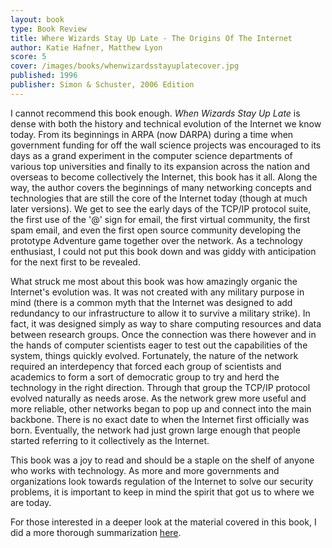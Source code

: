 ```yaml
---
layout: book
type: Book Review
title: Where Wizards Stay Up Late - The Origins Of The Internet
author: Katie Hafner, Matthew Lyon
score: 5
cover: /images/books/whenwizardsstayuplatecover.jpg
published: 1996
publisher: Simon & Schuster, 2006 Edition
---
```


I cannot recommend this book enough. <i>When Wizards Stay Up Late</i> is dense with both the history and technical evolution of the Internet we know today. From its beginnings in ARPA (now DARPA) during a time when government funding for off the wall science projects was encouraged to its days as a grand experiment in the computer science departments of various top universities and finally to its expansion across the nation and overseas to become collectively the Internet, this book has it all. Along the way, the author covers the beginnings of many networking concepts and technologies that are still the core of the Internet today (though at much later versions). We get to see the early days of the TCP/IP protocol suite, the first use of the '@' sign for email, the first virtual community, the first spam email, and even the first open source community developing the prototype Adventure game together over the network. As a technology enthusiast, I could not put this book down and was giddy with anticipation for the next first to be revealed. 

What struck me most about this book was how amazingly organic the Internet's evolution was. It was not created with any military purpose in mind (there is a common myth that the Internet was designed to add redundancy to our infrastructure to allow it to survive a military strike). In fact, it was designed simply as way to share computing resources and data between research groups. Once the connection was there however and in the hands of computer scientists eager to test out the capabilities of the system, things quickly evolved. Fortunately, the nature of the network required an interdepency that forced each group of scientists and academics to form a sort of democratic group to try and herd the technology in the right direction. Through that group the TCP/IP protocol evolved naturally as needs arose. As the network grew more useful and more reliable, other networks began to pop up and connect into the main backbone. There is no exact date to when the Internet first officially was born. Eventually, the network had just grown large enough that people started referring to it collectively as the Internet. 

This book was a joy to read and should be a staple on the shelf of anyone who works with technology. As more and more governments and organizations look towards regulation of the Internet to solve our security problems, it is important to keep in mind the spirit that got us to where we are today. 

For those interested in a deeper look at the material covered in this book, I did a more thorough summarization <a href="/2017/06/01/arpanet/">here</a>.
